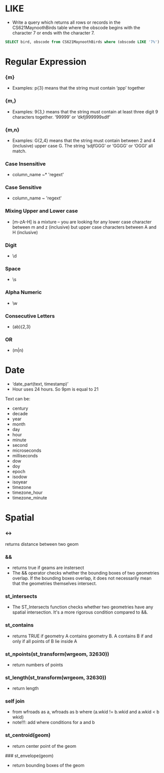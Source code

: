 # LIKE

* Write a query which returns all rows or records in the
CS621MaynoothBirds table where the obscode begins with the character
7 or ends with the character 7.

```sql
SELECT bird, obscode from CS621MaynoothBirds where (obscode LIKE '7%') OR (obscode LIKE '%7');
```

# Regular Expression

### {m} 
* Examples: p{3} means that the string must
contain ‘ppp’ together

### {m,} 

* Examples: 9{3,} means that the string must
contain at least three digit 9 characters together.
‘99999’ or ‘dkfj999999sdlf’

### {m,n}

* Examples: G{2,4} means that the string must
contain between 2 and 4 (inclusive) upper case G. The
string ‘sdjfGGG’ or ‘GGGG’ or ‘OGGI’ all match.

### Case Insensitive

* column_name ~* 'regext'

### Case Sensitive

* column_name ~ 'regext'

### Mixing Upper and Lower case

* [m-zA-H] is a mixture – you are looking for any
lower case character between m and z (inclusive) but
upper case characters between A and H (inclusive)

### Digit

* \d

### Space

* \s

### Alpha Numeric

* \w

### Consecutive Letters

* (ab){2,3}

### OR

* (m|n)

# Date

* ‘date_part(text, timestamp)’
* Hour uses 24 hours. So 9pm is equal to 21

Text can be:

* century
* decade
* year
* month
* day
* hour
* minute
* second
* microseconds
* milliseconds
* dow
* doy
* epoch
* isodow
* isoyear
* timezone
* timezone_hour
* timezone_minute 

# Spatial

### <->
returns distance between two geom

### &&
* returns true if geams are instersect
* The && operator checks whether the bounding boxes of two geometries overlap. If the bounding boxes overlap, it does not necessarily mean that the geometries themselves intersect.

### st_intersects
* The ST_Intersects function checks whether two geometries have any spatial intersection. It's a more rigorous condition compared to &&.

### st_contains
* returns TRUE if geometry A contains geometry B. A contains B if and only if all points of B lie inside A

### st_npoints(st_transform(wrgeom, 32630))
* return numbers of points

### st_length(st_transform(wrgeom, 32630))
* return length

### self join
* from wfroads as a, wfroads as b  where (a.wkid != b.wkid and a.wkid < b wkid)
* note!!!: add where conditions for a and b

### st_centroid(geom)
* return center point of the geom

### st_envelope(geom)
* return bounding boxes of the geom

